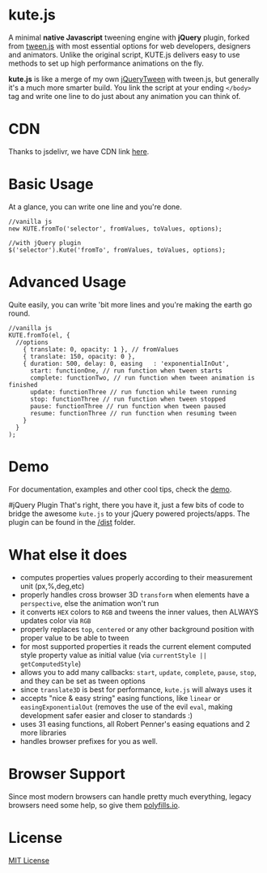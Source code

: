# kute.js
A minimal <b>native Javascript</b> tweening engine with <b>jQuery</b> plugin, forked from <a href="https://github.com/tweenjs/tween.js">tween.js</a> with most essential options for web developers, designers and animators. Unlike the original script, KUTE.js delivers easy to use methods to set up high performance animations on the fly.

<b>kute.js</b> is like a merge of my own <a href="https://github.com/thednp/jQueryTween">jQueryTween</a> with tween.js, but generally it's a much more smarter build. You link the script at your ending <code>&lt;/body&gt;</code> tag and write one line to do just about any animation you can think of.

# CDN
Thanks to jsdelivr, we have CDN link <a target="_blank" href="http://www.jsdelivr.com/#!kute.js">here</a>.

# Basic Usage
At a glance, you can write one line and you're done.
```
//vanilla js
new KUTE.fromTo('selector', fromValues, toValues, options);

//with jQuery plugin
$('selector').Kute('fromTo', fromValues, toValues, options);
```


# Advanced Usage
Quite easily, you can write 'bit more lines and you're making the earth go round.
```
//vanilla js
KUTE.fromTo(el, {
  //options
    { translate: 0, opacity: 1 }, // fromValues
    { translate: 150, opacity: 0 }, 
    { duration: 500, delay: 0, easing	: 'exponentialInOut',
      start: functionOne, // run function when tween starts 
      complete: functionTwo, // run function when tween animation is finished
      update: functionThree // run function while tween running    
      stop: functionThree // run function when tween stopped    
      pause: functionThree // run function when tween paused    
      resume: functionThree // run function when resuming tween    
    }
  }
);
```

# Demo 
For documentation, examples and other cool tips, check the <a href="http://thednp.github.io/kute.js/">demo</a>.

#jQuery Plugin
That's right, there you have it, just a few bits of code to bridge the awesome `kute.js` to your jQuery powered projects/apps. The plugin can be found in the [/dist](https://github.com/thednp/kute.js/blob/master/dist/kute-jquery.min.js) folder.

# What else it does
* computes properties values properly according to their measurement unit (px,%,deg,etc)
* properly handles cross browser 3D `transform` when elements have a `perspective`, else the animation won't run
* it converts `HEX` colors to `RGB` and tweens the inner values, then ALWAYS updates color via `RGB`
* properly replaces `top`, `centered` or any other background position with proper value to be able to tween 
* for most supported properties it reads the current element computed style property value as initial value (via `currentStyle || getComputedStyle`)
* allows you to add many callbacks: `start`, `update`, `complete`, `pause`, `stop`, and they can be set as tween options
* since `translate3D` is best for performance, `kute.js` will always uses it
* accepts "nice & easy string" easing functions, like `linear` or `easingExponentialOut` (removes the use of the evil `eval`, making development safer easier and closer to standards :)
* uses 31 easing functions, all Robert Penner's easing equations and 2 more libraries
* handles browser prefixes for you as well.

# Browser Support
Since most modern browsers can handle pretty much everything, legacy browsers need some help, so give them <a href="https://cdn.polyfill.io/v2/docs/">polyfills.io</a>.

# License
<a href="https://github.com/thednp/kute.js/blob/master/LICENSE">MIT License</a>
